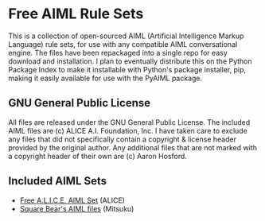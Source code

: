 # Free AIML Rule Sets

This is a collection of open-sourced AIML (Artificial Intelligence Markup 
Language) rule sets, for use with any compatible AIML conversational engine.
The files have been repackaged into a single repo for easy download and
installation. I plan to eventually distribute this on the Python Package 
Index to make it installable with Python's package installer, pip, making
it easily available for use with the PyAIML package.

## GNU General Public License

All files are released under the GNU General Public License. The included 
AIML files are (c) ALICE A.I. Foundation, Inc. I have taken care to 
exclude any files that did not specifically contain a copyright & license 
header provided by the original author. Any additional files that are not 
marked with a copyright header of their own are (c) Aaron Hosford.

## Included AIML Sets 

* [Free A.L.I.C.E. AIML Set](
  https://code.google.com/archive/p/aiml-en-us-foundation-alice/downloads)
  (ALICE)
* [Square Bear's AIML files](http://www.square-bear.co.uk/aiml/) 
  (Mitsuku)
